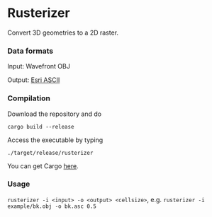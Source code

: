 # Rusterizer

Convert 3D geometries to a 2D raster.

### Data formats
Input: Wavefront OBJ

Output: [Esri ASCII](https://en.wikipedia.org/wiki/Esri_grid)

### Compilation
Download the repository and do

```
cargo build --release
```

Access the executable by typing

```
./target/release/rusterizer
```

You can get Cargo [here](https://www.rust-lang.org/tools/install).

### Usage
```rusterizer -i <input> -o <output> <cellsize>```, e.g. ```rusterizer -i example/bk.obj -o bk.asc 0.5```


